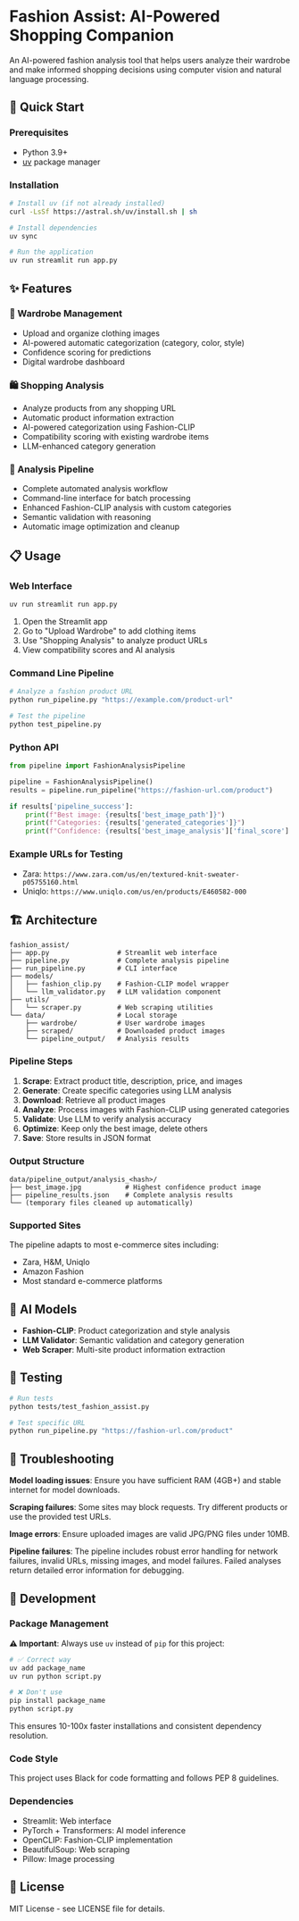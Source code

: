 # Fashion Assist: AI-Powered Shopping Companion

An AI-powered fashion analysis tool that helps users analyze their wardrobe and make informed shopping decisions using computer vision and natural language processing.

## 🚀 Quick Start

### Prerequisites
- Python 3.9+
- [uv](https://github.com/astral-sh/uv) package manager

### Installation

```bash
# Install uv (if not already installed)
curl -LsSf https://astral.sh/uv/install.sh | sh

# Install dependencies
uv sync

# Run the application
uv run streamlit run app.py
```

## ✨ Features

### 📸 Wardrobe Management
- Upload and organize clothing images
- AI-powered automatic categorization (category, color, style)
- Confidence scoring for predictions
- Digital wardrobe dashboard

### 🛍️ Shopping Analysis
- Analyze products from any shopping URL
- Automatic product information extraction
- AI-powered categorization using Fashion-CLIP
- Compatibility scoring with existing wardrobe items
- LLM-enhanced category generation

### 🔄 Analysis Pipeline
- Complete automated analysis workflow
- Command-line interface for batch processing
- Enhanced Fashion-CLIP analysis with custom categories
- Semantic validation with reasoning
- Automatic image optimization and cleanup

## 📋 Usage

### Web Interface
```bash
uv run streamlit run app.py
```

1. Open the Streamlit app
2. Go to "Upload Wardrobe" to add clothing items
3. Use "Shopping Analysis" to analyze product URLs
4. View compatibility scores and AI analysis

### Command Line Pipeline
```bash
# Analyze a fashion product URL
python run_pipeline.py "https://example.com/product-url"

# Test the pipeline
python test_pipeline.py
```

### Python API
```python
from pipeline import FashionAnalysisPipeline

pipeline = FashionAnalysisPipeline()
results = pipeline.run_pipeline("https://fashion-url.com/product")

if results['pipeline_success']:
    print(f"Best image: {results['best_image_path']}")
    print(f"Categories: {results['generated_categories']}")
    print(f"Confidence: {results['best_image_analysis']['final_score']:.1%}")
```

### Example URLs for Testing
- Zara: `https://www.zara.com/us/en/textured-knit-sweater-p05755160.html`
- Uniqlo: `https://www.uniqlo.com/us/en/products/E460582-000`

## 🏗️ Architecture

```
fashion_assist/
├── app.py                 # Streamlit web interface
├── pipeline.py            # Complete analysis pipeline
├── run_pipeline.py        # CLI interface
├── models/
│   ├── fashion_clip.py    # Fashion-CLIP model wrapper
│   └── llm_validator.py   # LLM validation component
├── utils/
│   └── scraper.py         # Web scraping utilities
└── data/                  # Local storage
    ├── wardrobe/          # User wardrobe images
    ├── scraped/           # Downloaded product images
    └── pipeline_output/   # Analysis results
```

### Pipeline Steps

1. **Scrape**: Extract product title, description, price, and images
2. **Generate**: Create specific categories using LLM analysis
3. **Download**: Retrieve all product images
4. **Analyze**: Process images with Fashion-CLIP using generated categories
5. **Validate**: Use LLM to verify analysis accuracy
6. **Optimize**: Keep only the best image, delete others
7. **Save**: Store results in JSON format

### Output Structure

```
data/pipeline_output/analysis_<hash>/
├── best_image.jpg           # Highest confidence product image
├── pipeline_results.json    # Complete analysis results
└── (temporary files cleaned up automatically)
```

### Supported Sites

The pipeline adapts to most e-commerce sites including:
- Zara, H&M, Uniqlo
- Amazon Fashion
- Most standard e-commerce platforms

## 🤖 AI Models

- **Fashion-CLIP**: Product categorization and style analysis
- **LLM Validator**: Semantic validation and category generation
- **Web Scraper**: Multi-site product information extraction

## 🧪 Testing

```bash
# Run tests
python tests/test_fashion_assist.py

# Test specific URL
python run_pipeline.py "https://fashion-url.com/product"
```

## 🔧 Troubleshooting

**Model loading issues**: Ensure you have sufficient RAM (4GB+) and stable internet for model downloads.

**Scraping failures**: Some sites may block requests. Try different products or use the provided test URLs.

**Image errors**: Ensure uploaded images are valid JPG/PNG files under 10MB.

**Pipeline failures**: The pipeline includes robust error handling for network failures, invalid URLs, missing images, and model failures. Failed analyses return detailed error information for debugging.

## 📝 Development

### Package Management
**⚠️ Important**: Always use `uv` instead of `pip` for this project:

```bash
# ✅ Correct way
uv add package_name
uv run python script.py

# ❌ Don't use
pip install package_name
python script.py
```

This ensures 10-100x faster installations and consistent dependency resolution.

### Code Style
This project uses Black for code formatting and follows PEP 8 guidelines.

### Dependencies
- Streamlit: Web interface
- PyTorch + Transformers: AI model inference
- OpenCLIP: Fashion-CLIP implementation
- BeautifulSoup: Web scraping
- Pillow: Image processing

## 📄 License

MIT License - see LICENSE file for details.